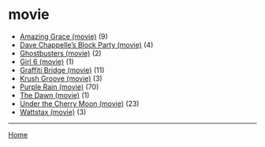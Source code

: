 # movie

  * [Amazing Grace (movie)](../movie/amazing-grace/index.md) (9)
  * [Dave Chappelle’s Block Party (movie)](../movie/dave-chappelle-s-block-party/index.md) (4)
  * [Ghostbusters (movie)](../movie/ghostbusters/index.md) (2)
  * [Girl 6 (movie)](../movie/girl-6/index.md) (1)
  * [Graffiti Bridge (movie)](../movie/graffiti-bridge/index.md) (11)
  * [Krush Groove (movie)](../movie/krush-groove/index.md) (3)
  * [Purple Rain (movie)](../movie/purple-rain/index.md) (70)
  * [The Dawn (movie)](../movie/the-dawn/index.md) (1)
  * [Under the Cherry Moon (movie)](../movie/under-the-cherry-moon/index.md) (23)
  * [Wattstax (movie)](../movie/wattstax/index.md) (3)

----

[Home](../index.md)
